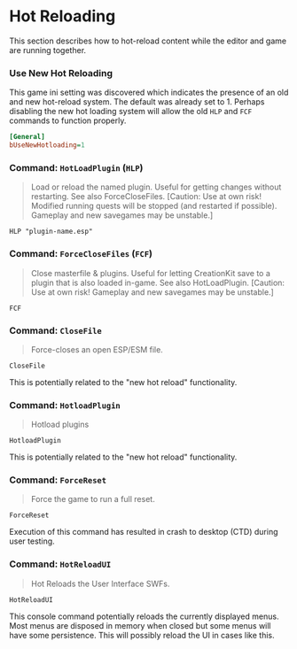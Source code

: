 # Hot Reloading
This section describes how to hot-reload content while the editor and game are running together.


### Use New Hot Reloading
This game ini setting was discovered which indicates the presence of an old and new hot-reload system.
The default was already set to 1.
Perhaps disabling the new hot loading system will allow the old `HLP` and `FCF` commands to function properly.
```ini
[General]
bUseNewHotloading=1
```


### Command: `HotLoadPlugin` (`HLP`)
> Load or reload the named plugin.
> Useful for getting changes without restarting. See also ForceCloseFiles.
> [Caution: Use at own risk! Modified running quests will be stopped (and restarted if possible). Gameplay and new savegames may be unstable.]
```
HLP "plugin-name.esp"
```


### Command: `ForceCloseFiles` (`FCF`)
> Close masterfile & plugins.
> Useful for letting CreationKit save to a plugin that is also loaded in-game.
> See also HotLoadPlugin.
> [Caution: Use at own risk! Gameplay and new savegames may be unstable.]
```
FCF
```


### Command: `CloseFile`
> Force-closes an open ESP/ESM file.
```
CloseFile
```
This is potentially related to the "new hot reload" functionality.


### Command: `HotloadPlugin`
> Hotload plugins
```
HotloadPlugin
```
This is potentially related to the "new hot reload" functionality.


### Command: `ForceReset`
> Force the game to run a full reset.
```
ForceReset
```
Execution of this command has resulted in crash to desktop (CTD) during user testing.


### Command: `HotReloadUI`
> Hot Reloads the User Interface SWFs.
```
HotReloadUI
```
This console command potentially reloads the currently displayed menus.
Most menus are disposed in memory when closed but some menus will have some persistence.
This will possibly reload the UI in cases like this.
